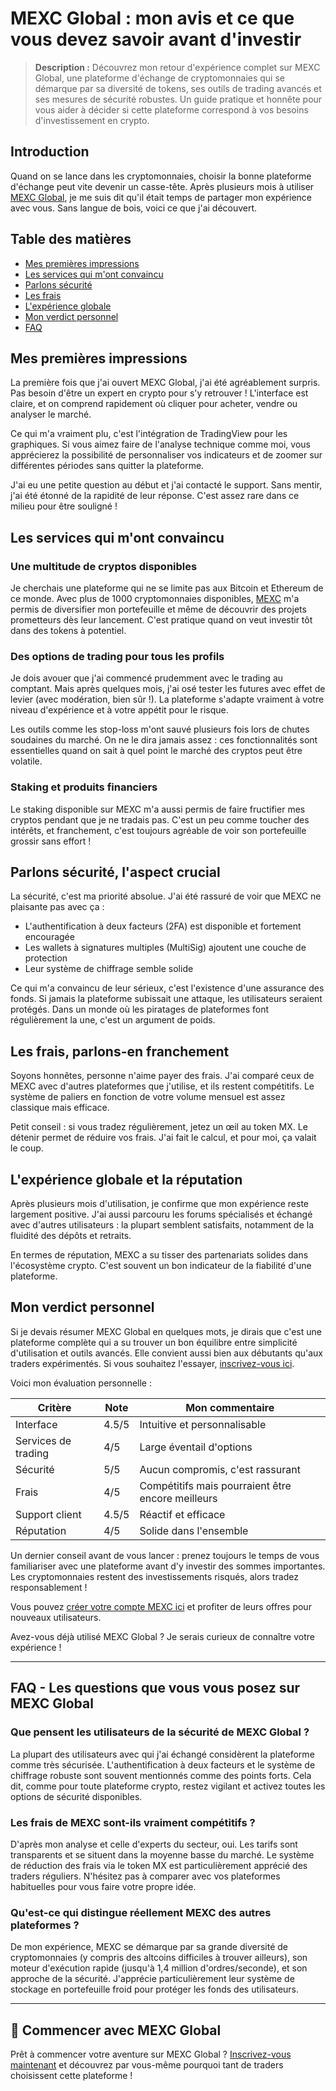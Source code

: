 # MEXC Global : mon avis et ce que vous devez savoir avant d'investir

> **Description :** Découvrez mon retour d'expérience complet sur MEXC Global, une plateforme d'échange de cryptomonnaies qui se démarque par sa diversité de tokens, ses outils de trading avancés et ses mesures de sécurité robustes. Un guide pratique et honnête pour vous aider à décider si cette plateforme correspond à vos besoins d'investissement en crypto.

## Introduction

Quand on se lance dans les cryptomonnaies, choisir la bonne plateforme d'échange peut vite devenir un casse-tête. Après plusieurs mois à utiliser [MEXC Global](https://www.mexc.com/fr-FR/acquisition/custom-sign-up?shareCode=mexc-easymexc), je me suis dit qu'il était temps de partager mon expérience avec vous. Sans langue de bois, voici ce que j'ai découvert.

## Table des matières

- [Mes premières impressions](#mes-premières-impressions)
- [Les services qui m'ont convaincu](#les-services-qui-mont-convaincu)
- [Parlons sécurité](#parlons-sécurité-laspect-crucial)
- [Les frais](#les-frais-parlons-en-franchement)
- [L'expérience globale](#lexpérience-globale-et-la-réputation)
- [Mon verdict personnel](#mon-verdict-personnel)
- [FAQ](#faq---les-questions-que-vous-vous-posez-sur-mexc-global)

## Mes premières impressions

La première fois que j'ai ouvert MEXC Global, j'ai été agréablement surpris. Pas besoin d'être un expert en crypto pour s'y retrouver ! L'interface est claire, et on comprend rapidement où cliquer pour acheter, vendre ou analyser le marché.

Ce qui m'a vraiment plu, c'est l'intégration de TradingView pour les graphiques. Si vous aimez faire de l'analyse technique comme moi, vous apprécierez la possibilité de personnaliser vos indicateurs et de zoomer sur différentes périodes sans quitter la plateforme.

J'ai eu une petite question au début et j'ai contacté le support. Sans mentir, j'ai été étonné de la rapidité de leur réponse. C'est assez rare dans ce milieu pour être souligné !

## Les services qui m'ont convaincu

### Une multitude de cryptos disponibles

Je cherchais une plateforme qui ne se limite pas aux Bitcoin et Ethereum de ce monde. Avec plus de 1000 cryptomonnaies disponibles, [MEXC](https://www.mexc.com/fr-FR/acquisition/custom-sign-up?shareCode=mexc-easymexc) m'a permis de diversifier mon portefeuille et même de découvrir des projets prometteurs dès leur lancement. C'est pratique quand on veut investir tôt dans des tokens à potentiel.

### Des options de trading pour tous les profils

Je dois avouer que j'ai commencé prudemment avec le trading au comptant. Mais après quelques mois, j'ai osé tester les futures avec effet de levier (avec modération, bien sûr !). La plateforme s'adapte vraiment à votre niveau d'expérience et à votre appétit pour le risque.

Les outils comme les stop-loss m'ont sauvé plusieurs fois lors de chutes soudaines du marché. On ne le dira jamais assez : ces fonctionnalités sont essentielles quand on sait à quel point le marché des cryptos peut être volatile.

### Staking et produits financiers

Le staking disponible sur MEXC m'a aussi permis de faire fructifier mes cryptos pendant que je ne tradais pas. C'est un peu comme toucher des intérêts, et franchement, c'est toujours agréable de voir son portefeuille grossir sans effort !

## Parlons sécurité, l'aspect crucial

La sécurité, c'est ma priorité absolue. J'ai été rassuré de voir que MEXC ne plaisante pas avec ça :
- L'authentification à deux facteurs (2FA) est disponible et fortement encouragée
- Les wallets à signatures multiples (MultiSig) ajoutent une couche de protection
- Leur système de chiffrage semble solide

Ce qui m'a convaincu de leur sérieux, c'est l'existence d'une assurance des fonds. Si jamais la plateforme subissait une attaque, les utilisateurs seraient protégés. Dans un monde où les piratages de plateformes font régulièrement la une, c'est un argument de poids.

## Les frais, parlons-en franchement

Soyons honnêtes, personne n'aime payer des frais. J'ai comparé ceux de MEXC avec d'autres plateformes que j'utilise, et ils restent compétitifs. Le système de paliers en fonction de votre volume mensuel est assez classique mais efficace.

Petit conseil : si vous tradez régulièrement, jetez un œil au token MX. Le détenir permet de réduire vos frais. J'ai fait le calcul, et pour moi, ça valait le coup.

## L'expérience globale et la réputation

Après plusieurs mois d'utilisation, je confirme que mon expérience reste largement positive. J'ai aussi parcouru les forums spécialisés et échangé avec d'autres utilisateurs : la plupart semblent satisfaits, notamment de la fluidité des dépôts et retraits.

En termes de réputation, MEXC a su tisser des partenariats solides dans l'écosystème crypto. C'est souvent un bon indicateur de la fiabilité d'une plateforme.

## Mon verdict personnel

Si je devais résumer MEXC Global en quelques mots, je dirais que c'est une plateforme complète qui a su trouver un bon équilibre entre simplicité d'utilisation et outils avancés. Elle convient aussi bien aux débutants qu'aux traders expérimentés. Si vous souhaitez l'essayer, [inscrivez-vous ici](https://www.mexc.com/fr-FR/acquisition/custom-sign-up?shareCode=mexc-easymexc).

Voici mon évaluation personnelle :

| Critère | Note | Mon commentaire |
|---------|------|----------------|
| Interface | 4.5/5 | Intuitive et personnalisable |
| Services de trading | 4/5 | Large éventail d'options |
| Sécurité | 5/5 | Aucun compromis, c'est rassurant |
| Frais | 4/5 | Compétitifs mais pourraient être encore meilleurs |
| Support client | 4.5/5 | Réactif et efficace |
| Réputation | 4/5 | Solide dans l'ensemble |

Un dernier conseil avant de vous lancer : prenez toujours le temps de vous familiariser avec une plateforme avant d'y investir des sommes importantes. Les cryptomonnaies restent des investissements risqués, alors tradez responsablement !

Vous pouvez [créer votre compte MEXC ici](https://www.mexc.com/fr-FR/acquisition/custom-sign-up?shareCode=mexc-easymexc) et profiter de leurs offres pour nouveaux utilisateurs.

Avez-vous déjà utilisé MEXC Global ? Je serais curieux de connaître votre expérience !

---

## FAQ - Les questions que vous vous posez sur MEXC Global

### Que pensent les utilisateurs de la sécurité de MEXC Global ?
La plupart des utilisateurs avec qui j'ai échangé considèrent la plateforme comme très sécurisée. L'authentification à deux facteurs et le système de chiffrage robuste sont souvent mentionnés comme des points forts. Cela dit, comme pour toute plateforme crypto, restez vigilant et activez toutes les options de sécurité disponibles.

### Les frais de MEXC sont-ils vraiment compétitifs ?
D'après mon analyse et celle d'experts du secteur, oui. Les tarifs sont transparents et se situent dans la moyenne basse du marché. Le système de réduction des frais via le token MX est particulièrement apprécié des traders réguliers. N'hésitez pas à comparer avec vos plateformes habituelles pour vous faire votre propre idée.

### Qu'est-ce qui distingue réellement MEXC des autres plateformes ?
De mon expérience, MEXC se démarque par sa grande diversité de cryptomonnaies (y compris des altcoins difficiles à trouver ailleurs), son moteur d'exécution rapide (jusqu'à 1,4 million d'ordres/seconde), et son approche de la sécurité. J'apprécie particulièrement leur système de stockage en portefeuille froid pour protéger les fonds des utilisateurs.

---

## 🚀 Commencer avec MEXC Global

Prêt à commencer votre aventure sur MEXC Global ? [Inscrivez-vous maintenant](https://www.mexc.com/fr-FR/acquisition/custom-sign-up?shareCode=mexc-easymexc) et découvrez par vous-même pourquoi tant de traders choisissent cette plateforme !
